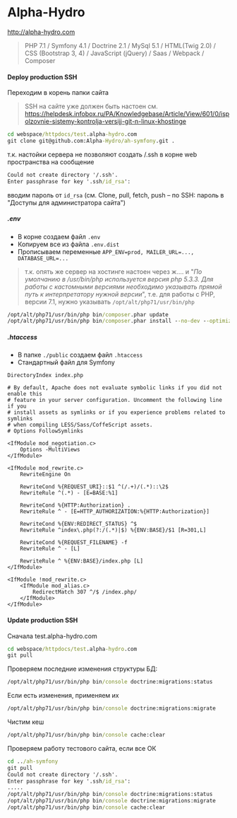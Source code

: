 Alpha-Hydro
===========
http://alpha-hydro.com
> PHP 7.1 / Symfony 4.1 / Doctrine 2.1 / MySql 5.1 / HTML(Twig 2.0) / CSS (Bootstrap 3, 4) / JavaScript (jQuery) / Saas / Webpack / Composer

#### Deploy production SSH
Переходим в корень папки сайта
> SSH на сайте уже должен быть настоен см. https://helpdesk.infobox.ru/PA/Knowledgebase/Article/View/601/0/ispolzovnie-sistemy-kontrolja-versijj-git-n-linux-khostinge
```cmd
cd webspace/httpdocs/test.alpha-hydro.com
git clone git@github.com:Alpha-Hydro/ah-symfony.git .
```
т.к. настойки сервера не позволяют создать /.ssh в корне web пространства на сообщение
```cmd
Could not create directory '/.ssh'.
Enter passphrase for key '.ssh/id_rsa':
```
вводим пароль от `id_rsa` (см. Clone, pull, fetch, push – по SSH: пароль в "Доступы для администратора сайта")

##### .env
* В корне создаем файл `.env`
* Копируем все из файла `.env.dist`
* Прописываем переменные `APP_ENV=prod, MAILER_URL=..., DATABASE_URL=...`

> т.к. опять же сервер на хостинге настоен через ж.... и "_По умолчанию в /usr/bin/php используется версия php 5.3.3.
> Для работы с кастомными версиями необходимо указывать прямой путь к интерпретатору нужной версии_", т.е. для работы с PHP, версии 7.1,
> нужно указывать `/opt/alt/php71/usr/bin/php`

```cmd
/opt/alt/php71/usr/bin/php bin/composer.phar update
/opt/alt/php71/usr/bin/php bin/composer.phar install --no-dev --optimize-autoloader
```

##### .htaccess
* В папке `./public` создаем файл `.htaccess`
* Стандартный файл для Symfony
```text
DirectoryIndex index.php

# By default, Apache does not evaluate symbolic links if you did not enable this
# feature in your server configuration. Uncomment the following line if you
# install assets as symlinks or if you experience problems related to symlinks
# when compiling LESS/Sass/CoffeScript assets.
# Options FollowSymlinks

<IfModule mod_negotiation.c>
    Options -MultiViews
</IfModule>

<IfModule mod_rewrite.c>
    RewriteEngine On

    RewriteCond %{REQUEST_URI}::$1 ^(/.+)/(.*)::\2$
    RewriteRule ^(.*) - [E=BASE:%1]

    RewriteCond %{HTTP:Authorization} .
    RewriteRule ^ - [E=HTTP_AUTHORIZATION:%{HTTP:Authorization}]

    RewriteCond %{ENV:REDIRECT_STATUS} ^$
    RewriteRule ^index\.php(?:/(.*)|$) %{ENV:BASE}/$1 [R=301,L]

    RewriteCond %{REQUEST_FILENAME} -f
    RewriteRule ^ - [L]

    RewriteRule ^ %{ENV:BASE}/index.php [L]
</IfModule>

<IfModule !mod_rewrite.c>
    <IfModule mod_alias.c>
        RedirectMatch 307 ^/$ /index.php/
    </IfModule>
</IfModule>
```

#### Update production SSH
Сначала test.alpha-hydro.com

```cmd
cd webspace/httpdocs/test.alpha-hydro.com
git pull
```

Проверяем последние изменения структуры БД:
```cmd
/opt/alt/php71/usr/bin/php bin/console doctrine:migrations:status
```
Если есть изменения, применяем их
```cmd
/opt/alt/php71/usr/bin/php bin/console doctrine:migrations:migrate
```
Чистим кеш
```cmd
/opt/alt/php71/usr/bin/php bin/console cache:clear
```
Проверяем работу тестового сайта, если все ОК
```cmd
cd ../ah-symfony
git pull
Could not create directory '/.ssh'.
Enter passphrase for key '.ssh/id_rsa':
.....
/opt/alt/php71/usr/bin/php bin/console doctrine:migrations:status
/opt/alt/php71/usr/bin/php bin/console doctrine:migrations:migrate
/opt/alt/php71/usr/bin/php bin/console cache:clear
```
